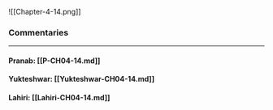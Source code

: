 ![[Chapter-4-14.png]]

### Commentaries

---

#### Pranab: [[P-CH04-14.md]]

#### Yukteshwar: [[Yukteshwar-CH04-14.md]]

#### Lahiri: [[Lahiri-CH04-14.md]]
